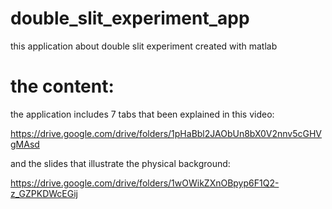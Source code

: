 # double_slit_experiment_app
this application about double slit experiment created with matlab 

# the content:
the application includes 7 tabs that been explained in this video:

https://drive.google.com/drive/folders/1pHaBbl2JAObUn8bX0V2nnv5cGHVgMAsd

and the slides that illustrate the physical background:

https://drive.google.com/drive/folders/1wOWikZXnOBpyp6F1Q2-z_GZPKDWcEGij
